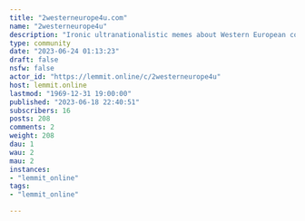 ```yaml
---
title: "2westerneurope4u.com" 
name: "2westerneurope4u"
description: "Ironic ultranationalistic memes about Western European countries (Netherlands, Luxembourg, Germany, France, Italy, Spain, Portugal, Greece, UK,..."
type: community
date: "2023-06-24 01:13:23"
draft: false
nsfw: false
actor_id: "https://lemmit.online/c/2westerneurope4u"
host: lemmit.online
lastmod: "1969-12-31 19:00:00"
published: "2023-06-18 22:40:51"
subscribers: 16
posts: 208
comments: 2
weight: 208
dau: 1
wau: 2
mau: 2
instances:
- "lemmit_online"
tags: 
- "lemmit_online"

---
```

